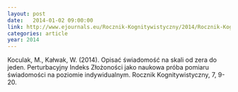 ```yaml
---
layout: post
date:   2014-01-02 09:00:00
link: http://www.ejournals.eu/Rocznik-Kognitywistyczny/2014/Rocznik-Kognitywistyczny-7-2014/art/3776/
categories: article
year: 2014
---
```


Koculak, M., Kałwak, W. (2014). Opisać świadomość na skali od zera do jeden. Perturbacyjny Indeks Złożoności jako naukowa próba pomiaru świadomości na poziomie indywidualnym. Rocznik Kognitywistyczny, 7, 9-20.
